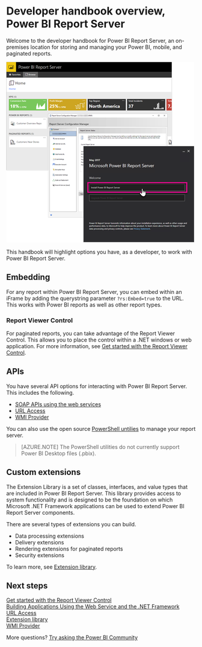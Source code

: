 <properties
   pageTitle="Developer handbook overview, Power BI Report Server"
   description="Welcome to the developer handbook for Power BI Report Server, an on-premises location for storing and managing your Power BI, mobile, and paginated reports."
   services="powerbi"
   documentationCenter=""
   authors="guyinacube"
   manager="erikre"
   backup=""
   editor=""
   tags=""
   qualityFocus="no"
   qualityDate=""/>

<tags
   ms.service="powerbi"
   ms.devlang="NA"
   ms.topic="article"
   ms.tgt_pltfrm="NA"
   ms.workload="powerbi"
   ms.date="05/10/2017"
   ms.author="asaxton"/>

# Developer handbook overview, Power BI Report Server

Welcome to the developer handbook for Power BI Report Server, an on-premises location for storing and managing your Power BI, mobile, and paginated reports.

![](media/reportserver-admin-handbook-overview/admin-handbook.png)

This handbook will highlight options you have, as a developer, to work with Power BI Report Server.

## Embedding

For any report within Power BI Report Server, you can embed within an iFrame by adding the querystring parameter `?rs:Embed=true` to the URL. This works with Power BI reports as well as other report types.

### Report Viewer Control

For paginated reports, you can take advantage of the Report Viewer Control. This allows you to place the control within a .NET windows or web application. For more information, see [Get started with the Report Viewer Control](https://docs.microsoft.com/sql/reporting-services/application-integration/integrating-reporting-services-using-reportviewer-controls-get-started).

## APIs

You have several API options for interacting with Power BI Report Server. This includes the following.

* [SOAP APIs using the web services](https://docs.microsoft.com/sql/reporting-services/report-server-web-service/net-framework/building-applications-using-the-web-service-and-the-net-framework)
* [URL Access](https://docs.microsoft.com/sql/reporting-services/url-access-ssrs)
* [WMI Provider](https://docs.microsoft.com/sql/reporting-services/wmi-provider-library-reference/reporting-services-wmi-provider-library-reference-ssrs)

You can also use the open source [PowerShell untilies](https://github.com/Microsoft/ReportingServicesTools) to manage your report server.

> [AZURE.NOTE] The PowerShell utilities do not currently support Power BI Desktop files (.pbix).

## Custom extensions

The Extension Library is a set of classes, interfaces, and value types that are included in Power BI Report Server. This library provides access to system functionality and is designed to be the foundation on which Microsoft .NET Framework applications can be used to extend Power BI Report Server components.

There are several types of extensions you can build.

* Data processing extensions
* Delivery extensions
* Rendering extensions for paginated reports
* Security extensions

To learn more, see [Extension library](https://docs.microsoft.com/sql/reporting-services/extensions/reporting-services-extension-library).

## Next steps

[Get started with the Report Viewer Control](https://docs.microsoft.com/sql/reporting-services/application-integration/integrating-reporting-services-using-reportviewer-controls-get-started)  
[Building Applications Using the Web Service and the .NET Framework](https://docs.microsoft.com/sql/reporting-services/report-server-web-service/net-framework/building-applications-using-the-web-service-and-the-net-framework)  
[URL Access](https://docs.microsoft.com/sql/reporting-services/url-access-ssrs)  
[Extension library](https://docs.microsoft.com/sql/reporting-services/extensions/reporting-services-extension-library)  
[WMI Provider](https://docs.microsoft.com/sql/reporting-services/wmi-provider-library-reference/reporting-services-wmi-provider-library-reference-ssrs)

More questions? [Try asking the Power BI Community](https://community.powerbi.com/)

